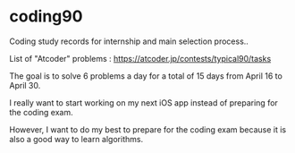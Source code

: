 # coding90

Coding study records for internship and main selection process..

List of "Atcoder" problems : https://atcoder.jp/contests/typical90/tasks

The goal is to solve 6 problems a day for a total of 15 days from April 16 to April 30.

I really want to start working on my next iOS app instead of preparing for the coding exam.

However, I want to do my best to prepare for the coding exam because it is also a good way to learn algorithms.



